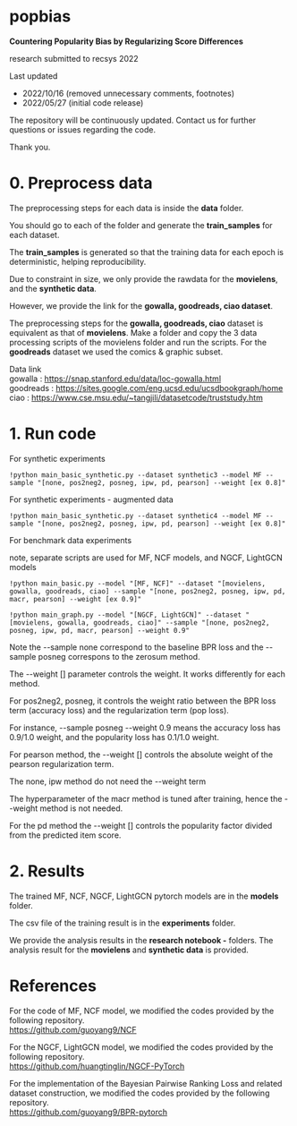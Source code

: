 # popbias

**Countering Popularity Bias by Regularizing Score Differences**

research submitted to recsys 2022

Last updated 
- 2022/10/16 (removed unnecessary comments, footnotes)
- 2022/05/27 (initial code release)


The repository will be continuously updated. Contact us for further questions or issues regarding the code.   

Thank you.



# 0. Preprocess data

The preprocessing steps for each data is inside the **data** folder.

You should go to each of the folder and generate the **train_samples** for each dataset.

The **train_samples** is generated so that the training data for each epoch is deterministic, helping reproducibility.

Due to constraint in size, we only provide the rawdata for the **movielens**, and the **synthetic data**.

However, we provide the link for the **gowalla, goodreads, ciao dataset**.

The preprocessing steps for the **gowalla, goodreads, ciao** dataset is equivalent as that of **movielens**. Make a folder and copy the 3 data processing scripts of the movielens folder and run the scripts. For the **goodreads** dataset we used the comics & graphic subset.

Data link    
gowalla : https://snap.stanford.edu/data/loc-gowalla.html    
goodreads : https://sites.google.com/eng.ucsd.edu/ucsdbookgraph/home       
ciao : https://www.cse.msu.edu/~tangjili/datasetcode/truststudy.htm     





# 1. Run code


For synthetic experiments

```
!python main_basic_synthetic.py --dataset synthetic3 --model MF --sample "[none, pos2neg2, posneg, ipw, pd, pearson] --weight [ex 0.8]"
```

For synthetic experiments - augmented data

```
!python main_basic_synthetic.py --dataset synthetic4 --model MF --sample "[none, pos2neg2, posneg, ipw, pd, pearson] --weight [ex 0.8]"
```

For benchmark data experiments

note, separate scripts are used for MF, NCF models, and NGCF, LightGCN models

```
!python main_basic.py --model "[MF, NCF]" --dataset "[movielens, gowalla, goodreads, ciao] --sample "[none, pos2neg2, posneg, ipw, pd, macr, pearson] --weight [ex 0.9]"

!python main_graph.py --model "[NGCF, LightGCN]" --dataset "[movielens, gowalla, goodreads, ciao]" --sample "[none, pos2neg2, posneg, ipw, pd, macr, pearson] --weight 0.9"
```   

Note the --sample none correspond to the baseline BPR loss and the --sample posneg correspons to the zerosum method.

The --weight [] parameter controls the weight. It works differently for each method.

For pos2neg2, posneg, it controls the weight ratio between the BPR loss term (accuracy loss) and the regularization term (pop loss).

For instance, --sample posneg --weight 0.9 means the accuracy loss has 0.9/1.0 weight, and the popularity loss has 0.1/1.0 weight.

For pearson method, the --weight [] controls the absolute weight of the pearson regularization term.

The none, ipw method do not need the --weight term

The hyperparameter of the macr method is tuned after training, hence the --weight method is not needed.

For the pd method the --weight [] controls the popularity factor divided from the predicted item score.




# 2. Results

The trained MF, NCF, NGCF, LightGCN pytorch models are in the **models** folder.

The csv file of the training result is in the **experiments** folder.   

We provide the analysis results in the **research notebook -** folders. The analysis result for the **movielens** and **synthetic data** is provided.


# References

For the code of MF, NCF model, we modified the codes provided by the following repository.    
https://github.com/guoyang9/NCF

For the NGCF, LightGCN model, we modified the codes provided by the following repository.    
https://github.com/huangtinglin/NGCF-PyTorch

For the implementation of the Bayesian Pairwise Ranking Loss and related dataset construction, we modified the codes provided by the following repository.    
https://github.com/guoyang9/BPR-pytorch




